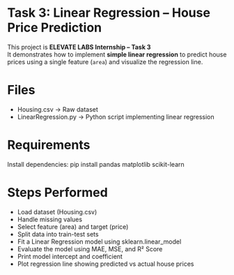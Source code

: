 # Task 3: Linear Regression – House Price Prediction

This project is **ELEVATE LABS Internship – Task 3**  
It demonstrates how to implement **simple linear regression** to predict house prices using a single feature (`area`) and visualize the regression line.

# Files

- Housing.csv -> Raw dataset  
- LinearRegression.py -> Python script implementing linear regression

# Requirements

Install dependencies:
pip install pandas matplotlib scikit-learn

# Steps Performed

- Load dataset (Housing.csv)
- Handle missing values
- Select feature (area) and target (price)
- Split data into train-test sets
- Fit a Linear Regression model using sklearn.linear_model
- Evaluate the model using MAE, MSE, and R² Score
- Print model intercept and coefficient
- Plot regression line showing predicted vs actual house prices